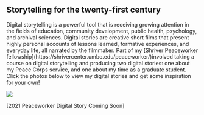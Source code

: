 
## Storytelling for the twenty-first century

<p>Digital storytelling is a powerful tool that is receiving growing attention in the fields of education, community development, public health, psychology, and archival sciences. Digital stories are creative short films that present highly personal accounts of lessons learned, formative experiences, and everyday life, all narrated by the filmmaker. Part of my [Shriver Peaceworker fellowship](https://shrivercenter.umbc.edu/peaceworker/)involved taking a course on digital storytelling and producing two digital stories: one about my Peace Corps service, and one about my time as a graduate student. Click the photos below to view my digital stories and get some inspiration for your own!<p>


[<img src="tc.png">](https://www.youtube.com/watch?v=b-N4HsRYezc&feature=emb_logo)

[2021 Peaceworker Digital Story Coming Soon]
<p><p>
